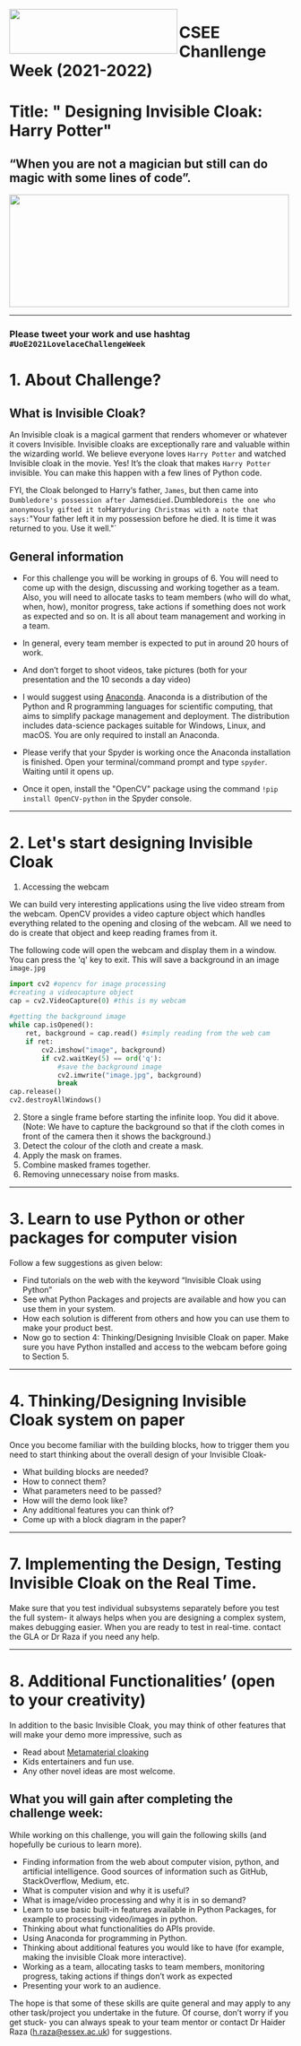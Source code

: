 <p>
<img align="left" src="https://edabroad.nau.edu/_customtags/ct_Image.cfm?Image_ID=43322" width="300" height="80" /> 
</p>

# CSEE Chanllenge Week (2021-2022)
# Title: " Designing Invisible Cloak: Harry Potter"
## “When you are not a magician but still can do magic with some lines of code”.

<p>
<img align="centre" src="https://25.media.tumblr.com/f89e642fc0e4f2a7fcab887fd85de03f/tumblr_moedgiFiaY1r6xvfko1_500.gif" width="499" height="201" /> 
</p>

*** 

### Please tweet your work and use hashtag `#UoE2021LovelaceChallengeWeek`

# 1. About Challenge?

## What is Invisible Cloak?

An Invisible cloak is a magical garment that renders whomever or whatever it covers Invisible. Invisible cloaks are exceptionally rare and valuable within the wizarding world. We believe everyone loves `Harry Potter` and watched Invisible cloak in the movie. Yes! It’s the cloak that makes `Harry Potter` invisible. You can make this happen with a few lines of Python code.

FYI, the Cloak belonged to Harry‘s father, `James`, but then came into `Dumbledore's possession after `James` died. `Dumbledore` is the one who anonymously gifted it to `Harry` during Christmas with a note that says: `"Your father left it in my possession before he died. It is time it was returned to you. Use it well."`


## General information 

* For this challenge you will be working in groups of 6. You will need to come up with the design, discussing and working together as a team. Also, you will need to allocate tasks to team members (who will do what, when, how), monitor progress, take actions if something does not work as expected and so on. It is all about team management and working in a team. 

* In general, every team member is expected to put in around 20 hours of work.

* And don’t forget to shoot videos, take pictures (both for your presentation and the 10 seconds a day video)

* I would suggest using [Anaconda](https://www.anaconda.com/). Anaconda is a distribution of the Python and R programming languages for scientific computing, that aims to simplify package management and deployment. The distribution includes data-science packages suitable for Windows, Linux, and macOS. You are only required to install an Anaconda. 

* Please verify that your Spyder is working once the Anaconda installation is finished. Open your terminal/command prompt and type `spyder`. Waiting until it opens up. 

* Once it open, install the "OpenCV" package using the command `!pip install OpenCV-python` in the Spyder console.

*** 

# 2. Let's start designing Invisible Cloak

1. Accessing the webcam 

We can build very interesting applications using the live video stream from the webcam. OpenCV provides a video capture object which handles everything related to the opening and closing of the webcam. All we need to do is create that object and keep reading frames from it.

The following code will open the webcam and display them in a window. You can press the 'q' key to exit. This will save a background in an image `image.jpg`

```python
import cv2 #opencv for image processing
#creating a videocapture object
cap = cv2.VideoCapture(0) #this is my webcam

#getting the background image
while cap.isOpened():
    ret, background = cap.read() #simply reading from the web cam
    if ret:
        cv2.imshow("image", background)
        if cv2.waitKey(5) == ord('q'):
            #save the background image
            cv2.imwrite("image.jpg", background)
            break
cap.release()
cv2.destroyAllWindows()
```

2. Store a single frame before starting the infinite loop. You did it above. (Note: We have to capture the background so that if the cloth comes in front of the camera then it shows the background.)
3. Detect the colour of the cloth and create a mask.
4. Apply the mask on frames.
5. Combine masked frames together.
6. Removing unnecessary noise from masks.


*** 

# 3. Learn to use Python or other packages for computer vision

Follow a few suggestions as given below:

* Find tutorials on the web with the keyword “Invisible Cloak using Python”
* See what Python Packages and projects are available and how you can use them in your system. 
* How each solution is different from others and how you can use them to make your product best. 
* Now go to section 4: Thinking/Designing Invisible Cloak on paper. Make sure you have Python installed and access to the webcam before going to Section 5. 

*** 

# 4. Thinking/Designing Invisible Cloak system on paper

Once you become familiar with the building blocks, how to trigger them you need to start thinking about the overall design of your Invisible Cloak-

* What building blocks are needed?
* How to connect them?
* What parameters need to be passed?
* How will the demo look like?
* Any additional features you can think of?
* Come up with a block diagram in the paper?


*** 

# 7. Implementing the Design, Testing Invisible Cloak on the Real Time. 

Make sure that you test individual subsystems separately before you test the full system- it always helps when you are designing a complex system, makes debugging easier. When you are ready to test in real-time. contact the GLA or Dr Raza if you need any help. 

*** 

# 8. Additional Functionalities’ (open to your creativity)
In addition to the basic Invisible Cloak, you may think of other features that will make your demo more impressive, such as 

* Read about [Metamaterial cloaking](https://en.wikipedia.org/wiki/Metamaterial_cloaking)
* Kids entertainers and fun use. 
* Any other novel ideas are most welcome. 


## What you will gain after completing the challenge week:


While working on this challenge, you will gain the following skills (and hopefully be curious to learn more).

* Finding information from the web about computer vision, python, and artificial intelligence. Good sources of information such as  GitHub, StackOverflow, Medium, etc. 
* What is computer vision and why it is useful? 
* What is image/video processing and why it is in so demand?
* Learn to use basic built-in features available in Python Packages, for example to processing video/images in python. 
* Thinking about what functionalities do APIs provide. 
* Using Anaconda for programming in Python. 
* Thinking about additional features you would like to have (for example, making the invisible Cloak more interactive).
* Working as a team, allocating tasks to team members, monitoring progress, taking actions if things don’t work as expected
* Presenting your work to an audience.

The hope is that some of these skills are quite general and may apply to any other task/project you undertake in the future. Of course, don’t worry if you get stuck- you can always speak to your team mentor or contact Dr Haider Raza (h.raza@essex.ac.uk) for suggestions.
